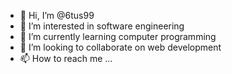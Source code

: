 - 👋 Hi, I’m @6tus99
- 👀 I’m interested in software engineering
- 🌱 I’m currently learning computer programming
- 💞️ I’m looking to collaborate on web development
- 📫 How to reach me ...

<!---
6tus99/6tus99 is a ✨ special ✨ repository because its `README.md` (this file) appears on your GitHub profile.
You can click the Preview link to take a look at your changes.
--->
